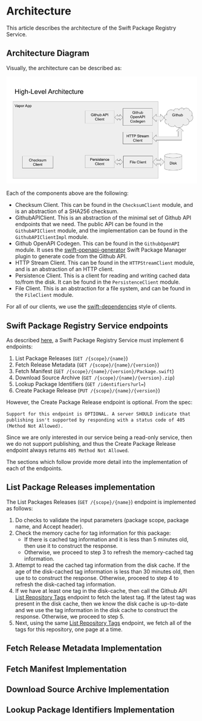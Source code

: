 # Architecture

This article describes the architecture of the Swift Package Registry Service.

## Architecture Diagram

Visually, the architecture can be described as:

![High-Level Architecture](../Resources/HighLevelArchitecture.png)

Each of the components above are the following:

* Checksum Client. This can be found in the `ChecksumClient` module, and is an abstraction of a SHA256 checksum.
* GithubAPIClient. This is an abstraction of the minimal set of Github API endpoints that we need. The public
  API can be found in the `GithubAPIClient` module, and the implementation can be found in the `GithubAPIClientImpl` module.
* Github OpenAPI Codegen. This can be found in the `GithubOpenAPI` module. It uses the [swift-openapi-generator](https://github.com/apple/swift-openapi-generator)
  Swift Package Manager plugin to generate code from the Github API.
* HTTP Stream Client. This can be found in the `HTTPStreamClient` module, and is an abstraction of an HTTP client.
* Persistence Client. This is a client for reading and writing cached data to/from the disk. It can
  be found in the `PersistenceClient` module.
* File Client. This is an abstraction for a file system, and can be found in the `FileClient` module.

For all of our clients, we use the [swift-dependencies](https://github.com/pointfreeco/swift-dependencies) style of clients.

## Swift Package Registry Service endpoints

As described [here](https://github.com/swiftlang/swift-package-manager/blob/main/Documentation/PackageRegistry/Registry.md#4-endpoints),
a Swift Package Registry Service must implement 6 endpoints:

1. List Package Releases (`GET /{scope}/{name}`)
2. Fetch Release Metadata (`GET /{scope}/{name}/{version}`)
3. Fetch Manifest (`GET /{scope}/{name}/{version}/Package.swift`)
4. Download Source Archive (`GET /{scope}/{name}/{version}.zip`)
5. Lookup Package Identifiers (`GET /identifiers?url=`)
6. Create Package Release (`PUT /{scope}/{name}/{version}`)

However, the Create Package Release endpoint is optional. From the spec:

```
Support for this endpoint is OPTIONAL. A server SHOULD indicate that publishing isn't supported by responding with a status code of 405 (Method Not Allowed).
```

Since we are only interested in our service being a read-only service, then we do not support publishing, and thus the Create Package Release
endpoint always returns `405 Method Not Allowed`.

The sections which follow provide more detail into the implementation of each of the endpoints.

## List Package Releases implementation

The List Packages Releases (`GET /{scope}/{name}`) endpoint is implemented as follows:

1. Do checks to validate the input parameters (package scope, package name, and Accept header).
2. Check the memory cache for tag information for this package:
   - If there is cached tag information and it is less than 5 minutes old, then use it to construct the response.
   - Otherwise, we proceed to step 3 to refresh the memory-cached tag information.
3. Attempt to read the cached tag information from the disk cache. If the age
   of the disk-cached tag information is less than 30 minutes old, then use to to construct
   the response. Otherwise, proceed to step 4 to refresh the disk-cached tag information.
4. If we have at least one tag in the disk-cache, then call the Github API
   [List Repository Tags](https://docs.github.com/en/rest/repos/repos?apiVersion=2022-11-28#list-repository-tags)
   endpoint to fetch the latest tag. If the latest tag was present in the disk cache,
   then we know the disk cache is up-to-date and we use the tag information
   in the disk cache to construct the response. Otherwise, we proceed to step 5.
5. Next, using the same 
   [List Repository Tags](https://docs.github.com/en/rest/repos/repos?apiVersion=2022-11-28#list-repository-tags)
   endpoint, we fetch all of the tags for this repository, one page at a time.
## Fetch Release Metadata Implementation


## Fetch Manifest Implementation


## Download Source Archive Implementation


## Lookup Package Identifiers Implementation


